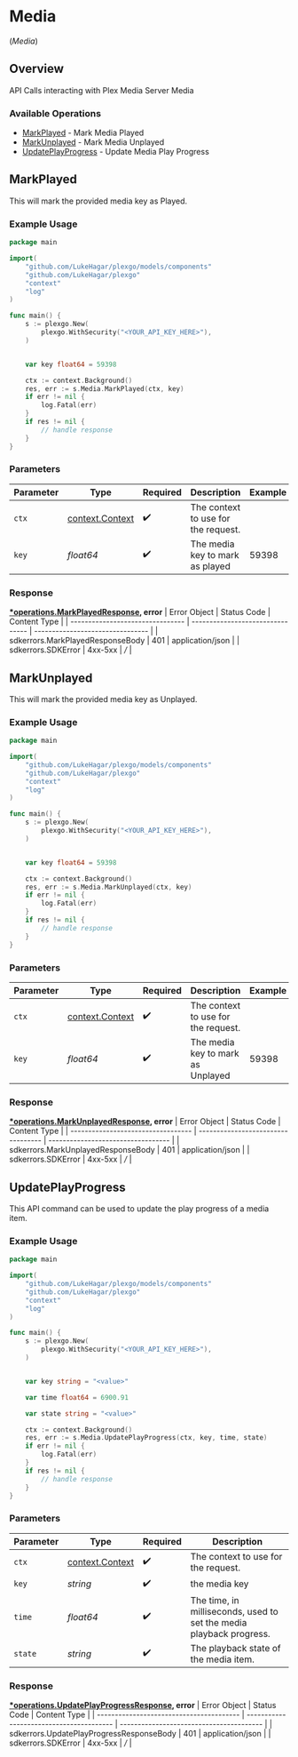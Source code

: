 # Media
(*Media*)

## Overview

API Calls interacting with Plex Media Server Media


### Available Operations

* [MarkPlayed](#markplayed) - Mark Media Played
* [MarkUnplayed](#markunplayed) - Mark Media Unplayed
* [UpdatePlayProgress](#updateplayprogress) - Update Media Play Progress

## MarkPlayed

This will mark the provided media key as Played.

### Example Usage

```go
package main

import(
	"github.com/LukeHagar/plexgo/models/components"
	"github.com/LukeHagar/plexgo"
	"context"
	"log"
)

func main() {
    s := plexgo.New(
        plexgo.WithSecurity("<YOUR_API_KEY_HERE>"),
    )


    var key float64 = 59398

    ctx := context.Background()
    res, err := s.Media.MarkPlayed(ctx, key)
    if err != nil {
        log.Fatal(err)
    }
    if res != nil {
        // handle response
    }
}
```

### Parameters

| Parameter                                             | Type                                                  | Required                                              | Description                                           | Example                                               |
| ----------------------------------------------------- | ----------------------------------------------------- | ----------------------------------------------------- | ----------------------------------------------------- | ----------------------------------------------------- |
| `ctx`                                                 | [context.Context](https://pkg.go.dev/context#Context) | :heavy_check_mark:                                    | The context to use for the request.                   |                                                       |
| `key`                                                 | *float64*                                             | :heavy_check_mark:                                    | The media key to mark as played                       | 59398                                                 |


### Response

**[*operations.MarkPlayedResponse](../../models/operations/markplayedresponse.md), error**
| Error Object                     | Status Code                      | Content Type                     |
| -------------------------------- | -------------------------------- | -------------------------------- |
| sdkerrors.MarkPlayedResponseBody | 401                              | application/json                 |
| sdkerrors.SDKError               | 4xx-5xx                          | */*                              |

## MarkUnplayed

This will mark the provided media key as Unplayed.

### Example Usage

```go
package main

import(
	"github.com/LukeHagar/plexgo/models/components"
	"github.com/LukeHagar/plexgo"
	"context"
	"log"
)

func main() {
    s := plexgo.New(
        plexgo.WithSecurity("<YOUR_API_KEY_HERE>"),
    )


    var key float64 = 59398

    ctx := context.Background()
    res, err := s.Media.MarkUnplayed(ctx, key)
    if err != nil {
        log.Fatal(err)
    }
    if res != nil {
        // handle response
    }
}
```

### Parameters

| Parameter                                             | Type                                                  | Required                                              | Description                                           | Example                                               |
| ----------------------------------------------------- | ----------------------------------------------------- | ----------------------------------------------------- | ----------------------------------------------------- | ----------------------------------------------------- |
| `ctx`                                                 | [context.Context](https://pkg.go.dev/context#Context) | :heavy_check_mark:                                    | The context to use for the request.                   |                                                       |
| `key`                                                 | *float64*                                             | :heavy_check_mark:                                    | The media key to mark as Unplayed                     | 59398                                                 |


### Response

**[*operations.MarkUnplayedResponse](../../models/operations/markunplayedresponse.md), error**
| Error Object                       | Status Code                        | Content Type                       |
| ---------------------------------- | ---------------------------------- | ---------------------------------- |
| sdkerrors.MarkUnplayedResponseBody | 401                                | application/json                   |
| sdkerrors.SDKError                 | 4xx-5xx                            | */*                                |

## UpdatePlayProgress

This API command can be used to update the play progress of a media item.


### Example Usage

```go
package main

import(
	"github.com/LukeHagar/plexgo/models/components"
	"github.com/LukeHagar/plexgo"
	"context"
	"log"
)

func main() {
    s := plexgo.New(
        plexgo.WithSecurity("<YOUR_API_KEY_HERE>"),
    )


    var key string = "<value>"

    var time float64 = 6900.91

    var state string = "<value>"

    ctx := context.Background()
    res, err := s.Media.UpdatePlayProgress(ctx, key, time, state)
    if err != nil {
        log.Fatal(err)
    }
    if res != nil {
        // handle response
    }
}
```

### Parameters

| Parameter                                                           | Type                                                                | Required                                                            | Description                                                         |
| ------------------------------------------------------------------- | ------------------------------------------------------------------- | ------------------------------------------------------------------- | ------------------------------------------------------------------- |
| `ctx`                                                               | [context.Context](https://pkg.go.dev/context#Context)               | :heavy_check_mark:                                                  | The context to use for the request.                                 |
| `key`                                                               | *string*                                                            | :heavy_check_mark:                                                  | the media key                                                       |
| `time`                                                              | *float64*                                                           | :heavy_check_mark:                                                  | The time, in milliseconds, used to set the media playback progress. |
| `state`                                                             | *string*                                                            | :heavy_check_mark:                                                  | The playback state of the media item.                               |


### Response

**[*operations.UpdatePlayProgressResponse](../../models/operations/updateplayprogressresponse.md), error**
| Error Object                             | Status Code                              | Content Type                             |
| ---------------------------------------- | ---------------------------------------- | ---------------------------------------- |
| sdkerrors.UpdatePlayProgressResponseBody | 401                                      | application/json                         |
| sdkerrors.SDKError                       | 4xx-5xx                                  | */*                                      |
